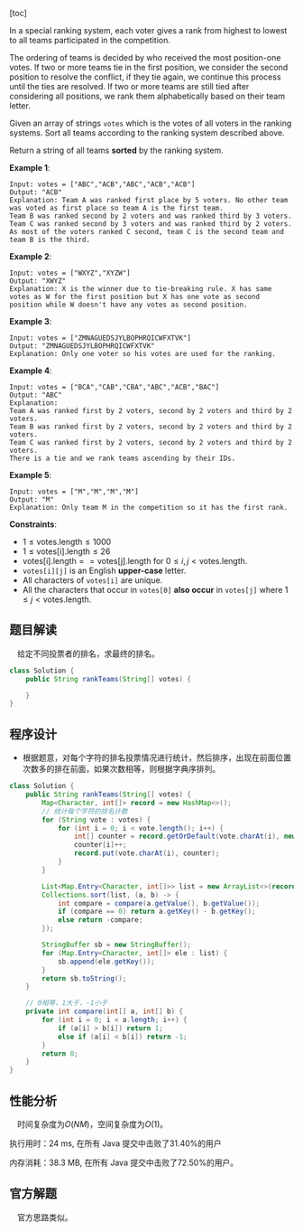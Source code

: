 [toc]

In a special ranking system, each voter gives a rank from highest to lowest to all teams participated in the competition.

The ordering of teams is decided by who received the most position-one votes. If two or more teams tie in the first position, we consider the second position to resolve the conflict, if they tie again, we continue this process until the ties are resolved. If two or more teams are still tied after considering all positions, we rank them alphabetically based on their team letter.

Given an array of strings `votes` which is the votes of all voters in the ranking systems. Sort all teams according to the ranking system described above.

Return a string of all teams **sorted** by the ranking system.

 

**Example 1**:

```
Input: votes = ["ABC","ACB","ABC","ACB","ACB"]
Output: "ACB"
Explanation: Team A was ranked first place by 5 voters. No other team was voted as first place so team A is the first team.
Team B was ranked second by 2 voters and was ranked third by 3 voters.
Team C was ranked second by 3 voters and was ranked third by 2 voters.
As most of the voters ranked C second, team C is the second team and team B is the third.
```

**Example 2**:

```
Input: votes = ["WXYZ","XYZW"]
Output: "XWYZ"
Explanation: X is the winner due to tie-breaking rule. X has same votes as W for the first position but X has one vote as second position while W doesn't have any votes as second position. 
```

**Example 3**:

```
Input: votes = ["ZMNAGUEDSJYLBOPHRQICWFXTVK"]
Output: "ZMNAGUEDSJYLBOPHRQICWFXTVK"
Explanation: Only one voter so his votes are used for the ranking.
```

**Example 4**:

```
Input: votes = ["BCA","CAB","CBA","ABC","ACB","BAC"]
Output: "ABC"
Explanation: 
Team A was ranked first by 2 voters, second by 2 voters and third by 2 voters.
Team B was ranked first by 2 voters, second by 2 voters and third by 2 voters.
Team C was ranked first by 2 voters, second by 2 voters and third by 2 voters.
There is a tie and we rank teams ascending by their IDs.
```

**Example 5**:

```
Input: votes = ["M","M","M","M"]
Output: "M"
Explanation: Only team M in the competition so it has the first rank.
```



**Constraints**:

* $1 \le \text{votes.length} \le 1000$
* $1 \le \text{votes[i].length} \le 26$
* $\text{votes[i].length} == \text{votes[j].length}$ for $0 \le i, j < \text{votes.length}$.
* `votes[i][j]` is an English **upper-case** letter.
* All characters of `votes[i]` are unique.
* All the characters that occur in `votes[0]` **also occur** in `votes[j]` where $1 \le j < \text{votes.length}$.



## 题目解读

&emsp;给定不同投票者的排名，求最终的排名。

```java
class Solution {
    public String rankTeams(String[] votes) {

    }
}
```

## 程序设计

* 根据题意，对每个字符的排名投票情况进行统计，然后排序，出现在前面位置次数多的排在前面，如果次数相等，则根据字典序排列。

```java
class Solution {
    public String rankTeams(String[] votes) {
        Map<Character, int[]> record = new HashMap<>();
        // 统计每个字符的排名计数
        for (String vote : votes) {
            for (int i = 0; i < vote.length(); i++) {
                int[] counter = record.getOrDefault(vote.charAt(i), new int[26]);
                counter[i]++;
                record.put(vote.charAt(i), counter);
            }
        }

        List<Map.Entry<Character, int[]>> list = new ArrayList<>(record.entrySet());
        Collections.sort(list, (a, b) -> {
            int compare = compare(a.getValue(), b.getValue());
            if (compare == 0) return a.getKey() - b.getKey();
            else return -compare;
        });

        StringBuffer sb = new StringBuffer();
        for (Map.Entry<Character, int[]> ele : list) {
            sb.append(ele.getKey());
        }
        return sb.toString();
    }

    // 0相等，1大于，-1小于
    private int compare(int[] a, int[] b) {
        for (int i = 0; i < a.length; i++) {
            if (a[i] > b[i]) return 1;
            else if (a[i] < b[i]) return -1;
        }
        return 0;
    }
}
```

## 性能分析

&emsp;时间复杂度为$O(NM)$，空间复杂度为$O(1)$。

执行用时：24 ms, 在所有 Java 提交中击败了31.40%的用户

内存消耗：38.3 MB, 在所有 Java 提交中击败了72.50%的用户。

## 官方解题

&emsp;官方思路类似。
